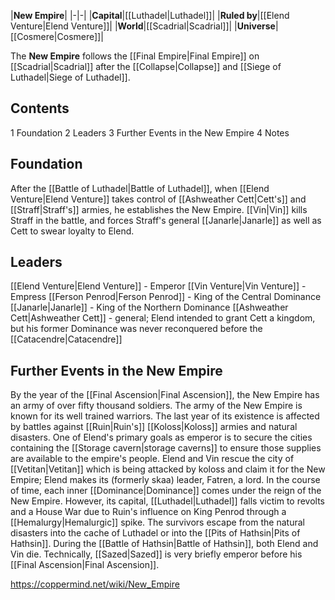|**New Empire**|
|-|-|
|**Capital**|[[Luthadel\|Luthadel]]|
|**Ruled by**|[[Elend Venture\|Elend Venture]]|
|**World**|[[Scadrial\|Scadrial]]|
|**Universe**|[[Cosmere\|Cosmere]]|

The **New Empire** follows the [[Final Empire\|Final Empire]] on [[Scadrial\|Scadrial]] after the [[Collapse\|Collapse]] and [[Siege of Luthadel\|Siege of Luthadel]].

## Contents

1 Foundation
2 Leaders
3 Further Events in the New Empire
4 Notes


## Foundation
After the [[Battle of Luthadel\|Battle of Luthadel]], when [[Elend Venture\|Elend Venture]] takes control of [[Ashweather Cett\|Cett's]] and [[Straff\|Straff's]] armies, he establishes the New Empire. [[Vin\|Vin]] kills Straff in the battle, and forces Straff's general [[Janarle\|Janarle]] as well as Cett to swear loyalty to Elend.

## Leaders

[[Elend Venture\|Elend Venture]] - Emperor
[[Vin Venture\|Vin Venture]] - Empress
[[Ferson Penrod\|Ferson Penrod]] - King of the Central Dominance
[[Janarle\|Janarle]] - King of the Northern Dominance
[[Ashweather Cett\|Ashweather Cett]] - general; Elend intended to grant Cett a kingdom, but his former Dominance was never reconquered before the [[Catacendre\|Catacendre]]

## Further Events in the New Empire
By the year of the [[Final Ascension\|Final Ascension]], the New Empire has an army of over fifty thousand soldiers. The army of the New Empire is known for its well trained warriors. The last year of its existence is affected by battles against [[Ruin\|Ruin's]] [[Koloss\|Koloss]] armies and natural disasters.
One of Elend's primary goals as emperor is to secure the cities containing the [[Storage cavern\|storage caverns]] to ensure those supplies are available to the empire's people. Elend and Vin rescue the city of [[Vetitan\|Vetitan]] which is being attacked by koloss and claim it for the New Empire; Elend makes its (formerly skaa) leader, Fatren, a lord.
In the course of time, each inner [[Dominance\|Dominance]] comes under the reign of the New Empire. However, its capital, [[Luthadel\|Luthadel]] falls victim to revolts and a House War due to Ruin's influence on King Penrod through a [[Hemalurgy\|Hemalurgic]] spike. The survivors escape from the natural disasters into the cache of Luthadel or into the [[Pits of Hathsin\|Pits of Hathsin]].
During the [[Battle of Hathsin\|Battle of Hathsin]], both Elend and Vin die. Technically, [[Sazed\|Sazed]] is very briefly emperor before his [[Final Ascension\|Final Ascension]].



https://coppermind.net/wiki/New_Empire